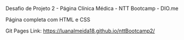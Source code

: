 Desafio de Projeto 2 - Página Clínica Médica - NTT Bootcamp - DIO.me 

Página completa com HTML e CSS

Git Pages Link: https://luanalmeida18.github.io/nttBootcamp2/

